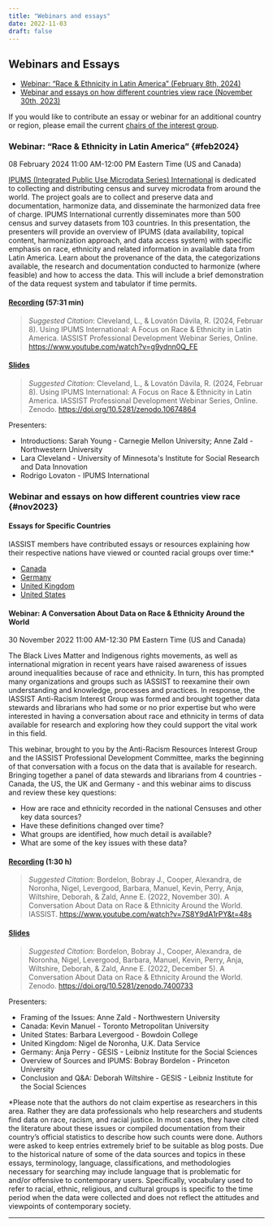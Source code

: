 ```yaml
---
title: "Webinars and essays"
date: 2022-11-03
draft: false
---
```

## Webinars and Essays

- [Webinar: “Race & Ethnicity in Latin America” (February 8th, 2024)](/community/diversity-equity-and-inclusion-data-resources/webinars#feb2024)
- [Webinar and essays on how different countries view race (November 30th, 2023)](/community/diversity-equity-and-inclusion-data-resources/webinars#nov2023)

If you would like to contribute an essay or webinar for an additional country or region, please email the current [chairs of the interest group](/community/diversity-equity-and-inclusion-data-resources).


### Webinar: “Race & Ethnicity in Latin America” {#feb2024}
08 February 2024 11:00 AM-12:00 PM Eastern Time (US and Canada)

[IPUMS (Integrated Public Use Microdata Series) International](https://international.ipums.org/international/) is dedicated to collecting and distributing census and survey microdata from around the world. The project goals are to collect and preserve data and documentation, harmonize data, and disseminate the harmonized data free of charge. IPUMS International currently disseminates more than 500 census and survey datasets from 103 countries. In this presentation, the presenters will provide an overview of IPUMS (data availability, topical content, harmonization approach, and data access system) with specific emphasis on race, ethnicity and related information in available data from Latin America. Learn about the provenance of the data, the categorizations available, the research and documentation conducted to harmonize (where feasible) and how to access the data. This will include a brief demonstration of the data request system and tabulator if time permits.

#### [Recording](https://www.youtube.com/watch?v=g9ydnn0Q_FE) (57:31 min)
> *Suggested Citation*: Cleveland, L., & Lovatón Dávila, R. (2024, Februar 8). Using IPUMS International: A Focus on Race & Ethnicity in Latin America. IASSIST Professional Development Webinar Series, Online. https://www.youtube.com/watch?v=g9ydnn0Q_FE

#### [Slides](https://doi.org/10.5281/zenodo.10674864)
> *Suggested Citation*: Cleveland, L., & Lovatón Dávila, R. (2024, Februar 8). Using IPUMS International: A Focus on Race & Ethnicity in Latin America. IASSIST Professional Development Webinar Series, Online. Zenodo. https://doi.org/10.5281/zenodo.10674864

Presenters:
- Introductions: Sarah Young - Carnegie Mellon University; Anne Zald - Northwestern University
- Lara Cleveland - University of Minnesota's Institute for Social Research and Data Innovation 
- Rodrigo Lovaton - IPUMS International



### Webinar and essays on how different countries view race {#nov2023}

#### Essays for Specific Countries
IASSIST members have contributed essays or resources explaining how their respective nations have viewed or counted racial groups over time:*

- [Canada](/community/antiracismresources-ig/canada)
- [Germany](/community/antiracismresources-ig/germany)
- [United Kingdom](/community/antiracismresources-ig/uk)
- [United States](/community/antiracismresources-ig/us)


#### Webinar: A Conversation About Data on Race & Ethnicity Around the World
30 November 2022 11:00 AM-12:30 PM Eastern Time (US and Canada)

The Black Lives Matter and Indigenous rights movements, as well as international migration in recent years have raised awareness of issues around inequalities because of race and ethnicity. In turn, this has prompted many organizations and groups such as IASSIST to reexamine their own understanding and knowledge, processes and practices. In response, the IASSIST Anti-Racism Interest Group was formed and brought together data stewards and librarians who had some or no prior expertise but who were interested in having a conversation about race and ethnicity in terms of data available for research and exploring how they could support the vital work in this field.

This webinar, brought to you by the Anti-Racism Resources Interest Group and the IASSIST Professional Development Committee, marks the beginning of that conversation with a focus on the data that is available for research. Bringing together a panel of data stewards and librarians from 4 countries - Canada, the US, the UK and Germany - and this webinar aims to discuss and review these key questions:

- How are race and ethnicity recorded in the national Censuses and other key data sources?
- Have these definitions changed over time?
- What groups are identified, how much detail is available?
- What are some of the key issues with these data?


#### [Recording](https://www.youtube.com/watch?v=7S8Y9dA1rPY&t=48s) (1:30 h)

> *Suggested Citation*:  Bordelon, Bobray J., Cooper, Alexandra, de Noronha, Nigel, Levergood, Barbara, Manuel, Kevin, Perry, Anja, Wiltshire, Deborah, & Zald, Anne E. \(2022, November 30). A Conversation About Data on Race & Ethnicity Around the World. IASSIST.  https://www.youtube.com/watch?v=7S8Y9dA1rPY&t=48s

#### [Slides](https://doi.org/10.5281/zenodo.7400733)

> *Suggested Citation*:  Bordelon, Bobray J., Cooper, Alexandra, de Noronha, Nigel, Levergood, Barbara, Manuel, Kevin, Perry, Anja, Wiltshire, Deborah, & Zald, Anne E. \(2022, December 5). A Conversation About Data on Race & Ethnicity Around the World. Zenodo. https://doi.org/10.5281/zenodo.7400733

Presenters:
- Framing of the Issues: Anne Zald - Northwestern University
- Canada: Kevin Manuel - Toronto Metropolitan University
- United States: Barbara Levergood - Bowdoin College
- United Kingdom: Nigel de Noronha, U.K. Data Service
- Germany: Anja Perry - GESIS - Leibniz Institute for the Social Sciences
- Overview of Sources and IPUMS: Bobray Bordelon - Princeton University
- Conclusion and Q&A: Deborah Wiltshire - GESIS - Leibniz Institute for the Social Sciences

*Please note that the authors do not claim expertise as researchers in this area. Rather they are data professionals who help researchers and students find data on race, racism, and racial justice. In most cases, they have cited the literature about these issues or compiled documentation from their country’s official statistics to describe how such counts were done. Authors were asked to keep entries extremely brief to be suitable as blog posts. Due to the historical nature of some of the data sources and topics in these essays, terminology, language, classifications, and methodologies necessary for searching may include language that is problematic for and/or offensive to contemporary users. Specifically, vocabulary used to refer to racial, ethnic, religious, and cultural groups is specific to the time period when the data were collected and does not reflect the attitudes and viewpoints of contemporary society.
<hr>
